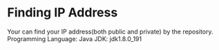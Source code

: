 # Finding IP Address
Your can find your IP address(both public and private) by the repository.
Programming Language: Java
JDK: jdk1.8.0_191
